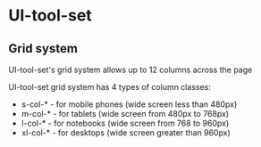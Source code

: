 # UI-tool-set


## Grid system
UI-tool-set's grid system allows up to 12 columns across the page

UI-tool-set grid system has 4 types of column classes:

* s-col-* - for mobile phones (wide screen less than 480px)
* m-col-* - for tablets (wide screen from 480px to 768px)
* l-col-* - for notebooks (wide screen from 768 to 960px)
* xl-col-* - for desktops (wide screen greater than 960px)
